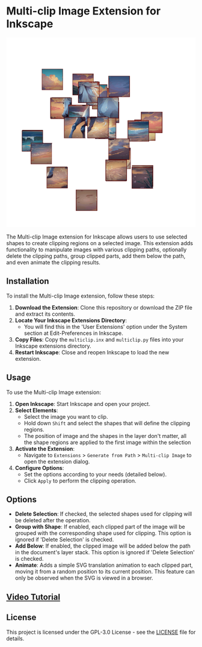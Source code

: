 # Multi-clip Image Extension for Inkscape
<p align="center">
  <img src="https://github.com/Shriinivas/etc/blob/master/inkscapemulticlip/horse.gif" alt="Demo"/>
</p>

The Multi-clip Image extension for Inkscape allows users to use selected shapes to create clipping regions on a selected image. This extension adds functionality to manipulate images with various clipping paths, optionally delete the clipping paths, group clipped parts, add them below the path, and even animate the clipping results.

## Installation

To install the Multi-clip Image extension, follow these steps:

1. **Download the Extension**: Clone this repository or download the ZIP file and extract its contents.
2. **Locate Your Inkscape Extensions Directory**:
   - You will find this in the 'User Extensions' option under the System section at Edit-Preferences in Inkscape.
3. **Copy Files**: Copy the `multiclip.inx` and `multiclip.py` files into your Inkscape extensions directory.
4. **Restart Inkscape**: Close and reopen Inkscape to load the new extension.

## Usage

To use the Multi-clip Image extension:

1. **Open Inkscape**: Start Inkscape and open your project.
2. **Select Elements**:
   - Select the image you want to clip.
   - Hold down `Shift` and select the shapes that will define the clipping regions.
   - The position of image and the shapes in the layer don't matter, all the shape regions are applied to the first image within the selection
3. **Activate the Extension**:
   - Navigate to `Extensions` > `Generate from Path` > `Multi-clip Image` to open the extension dialog.
4. **Configure Options**:
   - Set the options according to your needs (detailed below).
   - Click `Apply` to perform the clipping operation.

## Options

- **Delete Selection**: If checked, the selected shapes used for clipping will be deleted after the operation.
- **Group with Shape**: If enabled, each clipped part of the image will be grouped with the corresponding shape used for clipping. This option is ignored if 'Delete Selection' is checked.
- **Add Below**: If enabled, the clipped image will be added below the path in the document's layer stack. This option is ignored if 'Delete Selection' is checked.
- **Animate**: Adds a simple SVG translation animation to each clipped part, moving it from a random position to its current position. This feature can only be observed when the SVG is viewed in a browser.

## [Video Tutorial](https://youtu.be/2XEb5q-T2xY)

## License

This project is licensed under the GPL-3.0 License - see the [LICENSE](LICENSE) file for details.
